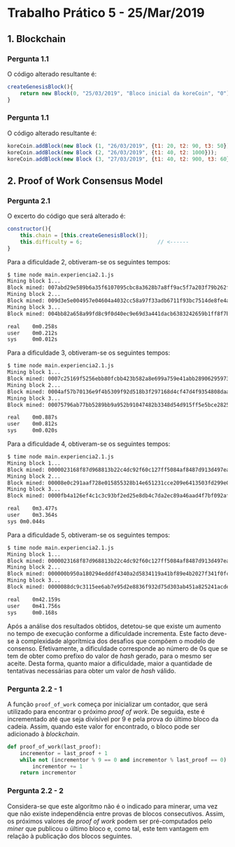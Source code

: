 # Trabalho Prático 5 - 25/Mar/2019

## 1. Blockchain

### Pergunta 1.1

O código alterado resultante é:

```javascript
createGenesisBlock(){
    return new Block(0, "25/03/2019", "Bloco inicial da koreCoin", "0");
}
```

### Pergunta 1.1

O código alterado resultante é:

```javascript
koreCoin.addBlock(new Block (1, "26/03/2019", {t1: 20, t2: 90, t3: 50}));
koreCoin.addBlock(new Block (2, "26/03/2019", {t1: 40, t2: 1000}));
koreCoin.addBlock(new Block (3, "27/03/2019", {t1: 40, t2: 900, t3: 60}));
```

## 2. Proof of Work Consensus Model

### Pergunta 2.1

O excerto do código que será alterado é:

```javascript
constructor(){
    this.chain = [this.createGenesisBlock()];
    this.difficulty = 6;                        // <------
}
```

Para a dificuldade 2, obtiveram-se os seguintes tempos:
```bash
$ time node main.experiencia2.1.js
Mining block 1...
Block mined: 007abd29e589b6a35f6107095cbc8a3628b7a8ff9ac5f7a203f79b262fff077e
Mining block 2...
Block mined: 009d3e5e004957e04604a4032cc58a97f33adb6711f93bc7514de8fe4a531a37
Mining block 3...
Block mined: 004bb82a658a99fd8c9f0d40ec9e69d3a441dacb6383242659b1ff8f7b42195b

real	0m0.258s
user	0m0.212s
sys	    0m0.012s
```

Para a dificuldade 3, obtiveram-se os seguintes tempos:
```bash
$ time node main.experiencia2.1.js
Mining block 1...
Block mined: 0007c25169f5256ebb80fcbb423b582a8e699a759e41abb28906295973f9de4c
Mining block 2...
Block mined: 0004af57b70136e9f4b5309f92d518b3f297168d4cf47d4f9354808daadce457
Mining block 3...
Block mined: 00075796ab77bb5289bb9a952b91047482b3348d54d915ff5e5bce28256d01fe

real	0m0.887s
user	0m0.812s
sys	    0m0.020s
```

Para a dificuldade 4, obtiveram-se os seguintes tempos:
```bash
$ time node main.experiencia2.1.js
Mining block 1...
Block mined: 0000023168f87d968813b22c4dc92f60c127ff5084af8487d913d497ea7a7900
Mining block 2...
Block mined: 00008e0c291aaf728e015855328b14e651231cce209e6413503fd299e0df6c5e
Mining block 3...
Block mined: 0000fb4a126ef4c1c3c93bf2ed25e8db4c7da2ec89a46aad4f7bf092afd8b6b4

real	0m3.477s
user	0m3.364s
sys	0m0.044s
```

Para a dificuldade 5, obtiveram-se os seguintes tempos:
```bash
$ time node main.experiencia2.1.js
Mining block 1...
Block mined: 0000023168f87d968813b22c4dc92f60c127ff5084af8487d913d497ea7a7900
Mining block 2...
Block mined: 000000b950a180294edddf4340a2d5834119a41bf89e4b2027f341f0fc02365e
Mining block 3...
Block mined: 0000088dc9c3115ee6ab7e95d2e8836f932d75d303ab451a825241acde589a58

real	0m42.159s
user	0m41.756s
sys	    0m0.168s
```

Após a análise dos resultados obtidos, detetou-se que existe um aumento no tempo de execução conforme a dificuldade incrementa. Este facto deve-se à complexidade algorítmica dos desafios que compõem o modelo de consenso. Efetivamente, a dificuldade corresponde ao número de 0s que se tem de obter como prefixo do valor de *hash* gerado, para o mesmo ser aceite. Desta forma, quanto maior a dificuldade, maior a quantidade de tentativas necessárias para obter um valor de *hash* válido.

### Pergunta 2.2 - 1

A função `proof_of_work` começa por inicializar um contador, que será utilizado para encontrar o próximo *proof of work*. De seguida, este é incrementado até que seja divisível por 9 e pela prova do último bloco da cadeia. Assim, quando este valor for encontrado, o bloco pode ser adicionado à *blockchain*.

```python
def proof_of_work(last_proof):
    incrementor = last_proof + 1
    while not (incrementor % 9 == 0 and incrementor % last_proof == 0):
        incrementor += 1
    return incrementor
```

### Pergunta 2.2 - 2

Considera-se que este algoritmo não é o indicado para minerar, uma vez que não existe independência entre provas de blocos consecutivos. Assim, os próximos valores de *proof of work* podem ser pré-computados pelo *miner* que publicou o último bloco e, como tal, este tem vantagem em relação à publicação dos blocos seguintes.
